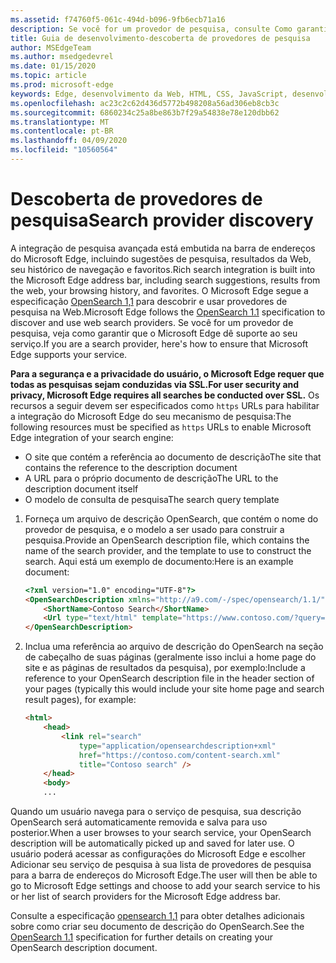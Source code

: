 ```yaml
---
ms.assetid: f74760f5-061c-494d-b096-9fb6ecb71a16
description: Se você for um provedor de pesquisa, consulte Como garantir que o Microsoft Edge dê suporte ao seu serviço.
title: Guia de desenvolvimento-descoberta de provedores de pesquisa
author: MSEdgeTeam
ms.author: msedgedevrel
ms.date: 01/15/2020
ms.topic: article
ms.prod: microsoft-edge
keywords: Edge, desenvolvimento da Web, HTML, CSS, JavaScript, desenvolvedor
ms.openlocfilehash: ac23c2c62d436d5772b498208a56ad306eb8cb3c
ms.sourcegitcommit: 6860234c25a8be863b7f29a54838e78e120dbb62
ms.translationtype: MT
ms.contentlocale: pt-BR
ms.lasthandoff: 04/09/2020
ms.locfileid: "10560564"
---
```

# <span data-ttu-id="3041e-104">Descoberta de provedores de pesquisa</span><span class="sxs-lookup"><span data-stu-id="3041e-104">Search provider discovery</span></span>


<span data-ttu-id="3041e-105">A integração de pesquisa avançada está embutida na barra de endereços do Microsoft Edge, incluindo sugestões de pesquisa, resultados da Web, seu histórico de navegação e favoritos.</span><span class="sxs-lookup"><span data-stu-id="3041e-105">Rich search integration is built into the Microsoft Edge address bar, including search suggestions, results from the web, your browsing history, and favorites.</span></span> <span data-ttu-id="3041e-106">O Microsoft Edge segue a especificação [OpenSearch 1,1](https://go.microsoft.com/fwlink/p/?LinkID=208582) para descobrir e usar provedores de pesquisa na Web.</span><span class="sxs-lookup"><span data-stu-id="3041e-106">Microsoft Edge follows the [OpenSearch 1.1](https://go.microsoft.com/fwlink/p/?LinkID=208582) specification to discover and use web search providers.</span></span> <span data-ttu-id="3041e-107">Se você for um provedor de pesquisa, veja como garantir que o Microsoft Edge dê suporte ao seu serviço.</span><span class="sxs-lookup"><span data-stu-id="3041e-107">If you are a search provider, here's how to ensure that Microsoft Edge supports your service.</span></span>

**<span data-ttu-id="3041e-108">Para a segurança e a privacidade do usuário, o Microsoft Edge requer que todas as pesquisas sejam conduzidas via SSL.</span><span class="sxs-lookup"><span data-stu-id="3041e-108">For user security and privacy, Microsoft Edge requires all searches be conducted over SSL.</span></span>** <span data-ttu-id="3041e-109">Os recursos a seguir devem ser especificados como `https` URLs para habilitar a integração do Microsoft Edge do seu mecanismo de pesquisa:</span><span class="sxs-lookup"><span data-stu-id="3041e-109">The following resources must be specified as `https` URLs to enable Microsoft Edge integration of your search engine:</span></span>
* <span data-ttu-id="3041e-110">O site que contém a referência ao documento de descrição</span><span class="sxs-lookup"><span data-stu-id="3041e-110">The site that contains the reference to the description document</span></span>
* <span data-ttu-id="3041e-111">A URL para o próprio documento de descrição</span><span class="sxs-lookup"><span data-stu-id="3041e-111">The URL to the description document itself</span></span>
* <span data-ttu-id="3041e-112">O modelo de consulta de pesquisa</span><span class="sxs-lookup"><span data-stu-id="3041e-112">The search query template</span></span> 

1.  <span data-ttu-id="3041e-113">Forneça um arquivo de descrição OpenSearch, que contém o nome do provedor de pesquisa, e o modelo a ser usado para construir a pesquisa.</span><span class="sxs-lookup"><span data-stu-id="3041e-113">Provide an OpenSearch description file, which contains the name of the search provider, and the template to use to construct the search.</span></span> <span data-ttu-id="3041e-114">Aqui está um exemplo de documento:</span><span class="sxs-lookup"><span data-stu-id="3041e-114">Here is an example document:</span></span>

    ```html
    <?xml version="1.0" encoding="UTF-8"?> 
    <OpenSearchDescription xmlns="http://a9.com/-/spec/opensearch/1.1/">
        <ShortName>Contoso Search</ShortName>
        <Url type="text/html" template="https://www.contoso.com/?query={searchTerms}"/> 
    </OpenSearchDescription>
    ```

2.  <span data-ttu-id="3041e-115">Inclua uma referência ao arquivo de descrição do OpenSearch na seção de cabeçalho de suas páginas (geralmente isso inclui a home page do site e as páginas de resultados da pesquisa), por exemplo:</span><span class="sxs-lookup"><span data-stu-id="3041e-115">Include a reference to your OpenSearch description file in the header section of your pages (typically this would include your site home page and search result pages), for example:</span></span>

    ```html
    <html>
        <head>
            <link rel="search" 
                type="application/opensearchdescription+xml"  
                href="https://contoso.com/content-search.xml" 
                title="Contoso search" /> 
        </head> 
        <body> 
        ...
    ```

<span data-ttu-id="3041e-116">Quando um usuário navega para o serviço de pesquisa, sua descrição OpenSearch será automaticamente removida e salva para uso posterior.</span><span class="sxs-lookup"><span data-stu-id="3041e-116">When a user browses to your search service, your OpenSearch description will be automatically picked up and saved for later use.</span></span> <span data-ttu-id="3041e-117">O usuário poderá acessar as configurações do Microsoft Edge e escolher Adicionar seu serviço de pesquisa à sua lista de provedores de pesquisa para a barra de endereços do Microsoft Edge.</span><span class="sxs-lookup"><span data-stu-id="3041e-117">The user will then be able to go to Microsoft Edge settings and choose to add your search service to his or her list of search providers for the Microsoft Edge address bar.</span></span>

<span data-ttu-id="3041e-118">Consulte a especificação [opensearch 1,1](https://go.microsoft.com/fwlink/p/?LinkID=208582) para obter detalhes adicionais sobre como criar seu documento de descrição do OpenSearch.</span><span class="sxs-lookup"><span data-stu-id="3041e-118">See the [OpenSearch 1.1](https://go.microsoft.com/fwlink/p/?LinkID=208582) specification for further details on creating your OpenSearch description document.</span></span>
